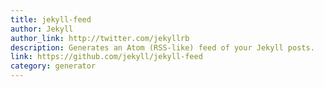 ```yaml
---
title: jekyll-feed
author: Jekyll
author_link: http://twitter.com/jekyllrb
description: Generates an Atom (RSS-like) feed of your Jekyll posts.
link: https://github.com/jekyll/jekyll-feed
category: generator
---
```

